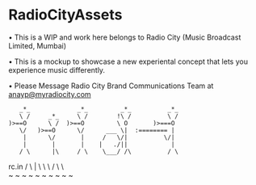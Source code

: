 # RadioCityAssets


• This is a WIP and work here belongs to Radio City (Music Broadcast Limited, Mumbai)


• This is a mockup to showcase a new experiental concept that lets you experience music differently.


• Please Message Radio City Brand Communications Team at anayp@myradiocity.com



       _*_             _*_         _*_          _*_
       \ /     _*_     \ /        !\ /          \ /
    )>==O      \ /  )>==O         \ O       )>===O
       \/   )>==O      \/      ___ \|  :======== |
        |      \/       |     /   \/|          \/|
        |       |       |    |   ./||            |
       / \      |\     / \    \___/ /\          / \
rc.in /   \     | \    \  \        /  \         \  \
     ~    ~    ~  ~    ~  ~       ~   ~         ~  ~

